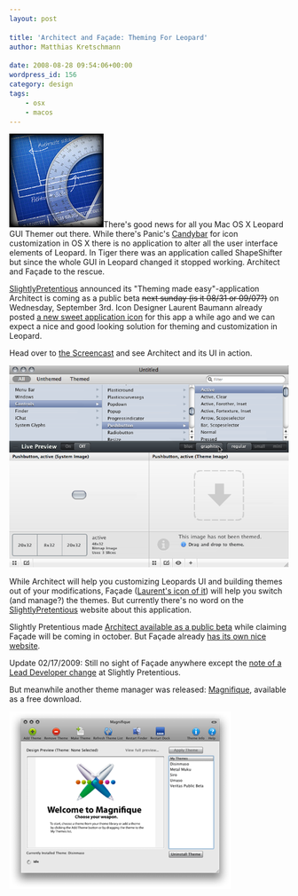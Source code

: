 ```yaml
---
layout: post

title: 'Architect and Façade: Theming For Leopard'
author: Matthias Kretschmann

date: 2008-08-28 09:54:06+00:00
wordpress_id: 156
category: design
tags:
    - osx
    - macos
---
```


![Architect icon](/media/architect-icon.jpg)There's good news for all you Mac OS X Leopard GUI Themer out there. While there's Panic's [Candybar](http://www.panic.com/candybar) for icon customization in OS X there is no application to alter all the user interface elements of Leopard. In Tiger there was an application called ShapeShifter but since the whole GUI in Leopard changed it stopped working. Architect and Façade to the rescue.

[SlightlyPretentious](http://www.slightlypretentious.com/) announced its "Theming made easy"-application Architect is coming as a public beta <strike>next sunday (is it 08/31 or 09/07?)</strike> on Wednesday, September 3rd. Icon Designer Laurent Baumann already posted [a new sweet application icon](http://www.flickr.com/photos/avetenebrae/2669353476/) for this app a while ago and we can expect a nice and good looking solution for theming and customization in Leopard.

Head over to [the Screencast](http://www.slightlypretentious.com/) and see Architect and its UI in action.

![Architect UI](/media/architect-ui.png)

While Architect will help you customizing Leopards UI and building themes out of your modifications, Façade ([Laurent's icon of it](http://www.flickr.com/photos/avetenebrae/2665823420/in/photostream/)) will help you switch (and manage?) the themes. But currently there's no word on the [SlightlyPretentious](http://www.slightlypretentious.com/) website about this application.

Slightly Pretentious made [Architect available as a public beta](http://www.slightlypretentious.com/) while claiming Façade will be coming in october. But Façade already [has its own nice website](http://facadeapp.com/).

Update 02/17/2009:
Still no sight of Façade anywhere except the [note of a Lead Developer change](http://blog.slightlypretentious.com/2009/01/17/please-welcome-our-new-developer/) at Slightly Pretentious.

But meanwhile another theme manager was released: [Magnifique](http://magnifique.pcwizcomputer.com/), available as a free download.

![Magnifique UI](/media/magnifique-ui.png)

